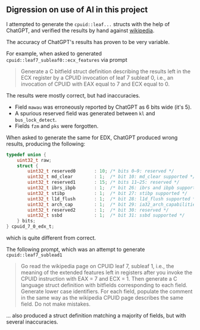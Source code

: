 ## Digression on use of AI in this project

I attempted to generate the `cpuid::leaf...` structs with the help of ChatGPT,
and verified the results by hand against [wikipedia](https://en.wikipedia.org/wiki/CPUID).

The accuracy of ChatGPT's results has proven to be very variable.

For example, when asked to generated `cpuid::leaf7_subleaf0::ecx_features` via prompt

> Generate a C bitfield struct definition describing the results left in the ECX
> register by a CPUID invocation of leaf 7 subleaf 0, i.e., an invocation of CPUID
> with EAX equal to 7 and ECX equal to 0.

The results were mostly correct, but had inaccuracies.
- Field `mawau` was erroneously reported by ChatGPT as 6 bits wide (it's 5).
- A spurious reserved field was generated between `kl` and `bus_lock_detect`.
- Fields `fzm` and `pks` were forgotten.

When asked to generate the same for EDX, ChatGPT produced wrong results, producing the following:
```c
typedef union {
    uint32_t raw;
    struct {
        uint32_t reserved0       : 10; /* bits 0–9: reserved */
        uint32_t md_clear        : 1;  /* bit 10: md_clear supported */
        uint32_t reserved1       : 15; /* bits 11–25: reserved */
        uint32_t ibrs_ibpb       : 1;  /* bit 26: ibrs and ibpb supported */
        uint32_t stibp           : 1;  /* bit 27: stibp supported */
        uint32_t l1d_flush       : 1;  /* bit 28: l1d_flush supported */
        uint32_t arch_cap        : 1;  /* bit 29: ia32_arch_capabilities supported */
        uint32_t reserved2       : 1;  /* bit 30: reserved */
        uint32_t ssbd            : 1;  /* bit 31: ssbd supported */
    } bits;
} cpuid_7_0_edx_t;

```

which is quite different from correct.


The following prompt, which was an attempt to generate `cpuid::leaf7_sublead1`

> Go read the wikipedia page on CPUID leaf 7, subleaf 1, i.e., the meaning of the extended features left in registers
> after you invoke the CPUID instruction with EAX = 7 and ECX = 1. Then generate a C language struct definition with
> bitfields corresponding to each field. Generate lower case identifiers. For each field, populate the comment in the
> same way as the wikipedia CPUID page describes the same field. Do not make mistakes.

... also produced a struct definition matching a majority of fields, but with several inaccuracies.
